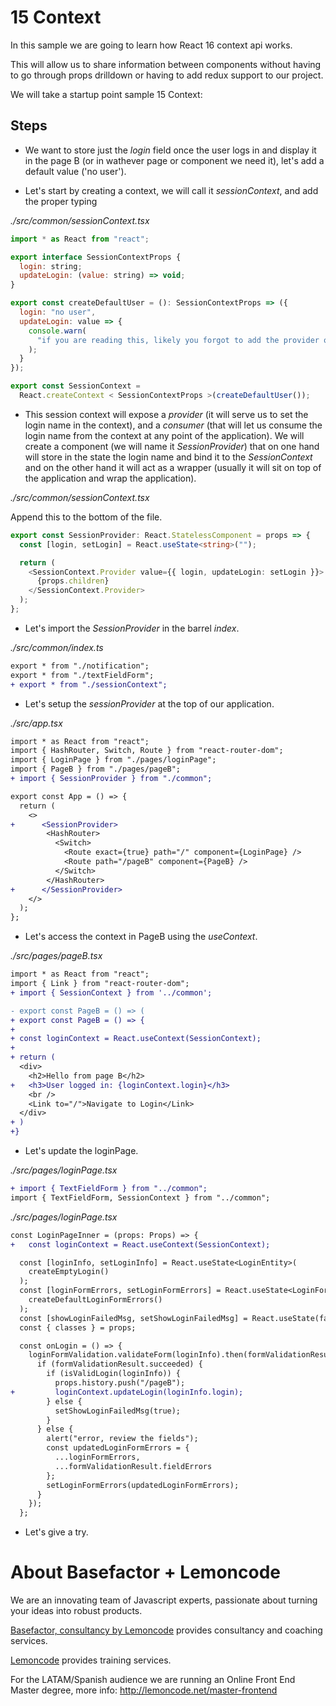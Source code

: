 # 15 Context

In this sample we are going to learn how React 16 context api works.

This will allow us to share information between components without having to go through props drilldown or having to add redux support to our project.

We will take a startup point sample 15 Context:

## Steps

- We want to store just the _login_ field once the user logs in and display it in the page B (or in wathever page or component we need it), let's add a default value ('no user').

- Let's start by creating a context, we will call it _sessionContext_, and add the proper typing

_./src/common/sessionContext.tsx_

```javascript
import * as React from "react";

export interface SessionContextProps {
  login: string;
  updateLogin: (value: string) => void;
}

export const createDefaultUser = (): SessionContextProps => ({
  login: "no user",
  updateLogin: value => {
    console.warn(
      "if you are reading this, likely you forgot to add the provider on top of your app"
    );
  }
});

export const SessionContext =
  React.createContext < SessionContextProps >(createDefaultUser());
```

- This session context will expose a _provider_ (it will serve us to set the login name in the context), and a _consumer_ (that will let us consume the login name from the context at any point of the application).
  We will create a component (we will name it _SessionProvider_) that on one hand will store in the state the login name and bind it to the _SessionContext_ and on the other hand it will act as a wrapper (usually it will sit on top of the application and wrap the application).

_./src/common/sessionContext.tsx_

Append this to the bottom of the file.

```typescript
export const SessionProvider: React.StatelessComponent = props => {
  const [login, setLogin] = React.useState<string>("");

  return (
    <SessionContext.Provider value={{ login, updateLogin: setLogin }}>
      {props.children}
    </SessionContext.Provider>
  );
};
```

- Let's import the _SessionProvider_ in the barrel _index_.

_./src/common/index.ts_

```diff
export * from "./notification";
export * from "./textFieldForm";
+ export * from "./sessionContext";
```

- Let's setup the _sessionProvider_ at the top of our application.

_./src/app.tsx_

```diff
import * as React from "react";
import { HashRouter, Switch, Route } from "react-router-dom";
import { LoginPage } from "./pages/loginPage";
import { PageB } from "./pages/pageB";
+ import { SessionProvider } from "./common";

export const App = () => {
  return (
    <>
+      <SessionProvider>
        <HashRouter>
          <Switch>
            <Route exact={true} path="/" component={LoginPage} />
            <Route path="/pageB" component={PageB} />
          </Switch>
        </HashRouter>
+      </SessionProvider>
    </>
  );
};

```

- Let's access the context in PageB using the _useContext_.

_./src/pages/pageB.tsx_

```diff
import * as React from "react";
import { Link } from "react-router-dom";
+ import { SessionContext } from '../common';

- export const PageB = () => (
+ export const PageB = () => {
+
+ const loginContext = React.useContext(SessionContext);
+
+ return (
  <div>
    <h2>Hello from page B</h2>
+   <h3>User logged in: {loginContext.login}</h3>
    <br />
    <Link to="/">Navigate to Login</Link>
  </div>
+ )
+}
```

- Let's update the loginPage.

_./src/pages/loginPage.tsx_

```diff
+ import { TextFieldForm } from "../common";
import { TextFieldForm, SessionContext } from "../common";

```

_./src/pages/loginPage.tsx_

```diff
const LoginPageInner = (props: Props) => {
+   const loginContext = React.useContext(SessionContext);

  const [loginInfo, setLoginInfo] = React.useState<LoginEntity>(
    createEmptyLogin()
  );
  const [loginFormErrors, setLoginFormErrors] = React.useState<LoginFormErrors>(
    createDefaultLoginFormErrors()
  );
  const [showLoginFailedMsg, setShowLoginFailedMsg] = React.useState(false);
  const { classes } = props;

  const onLogin = () => {
    loginFormValidation.validateForm(loginInfo).then(formValidationResult => {
      if (formValidationResult.succeeded) {
        if (isValidLogin(loginInfo)) {
          props.history.push("/pageB");
+         loginContext.updateLogin(loginInfo.login);
        } else {
          setShowLoginFailedMsg(true);
        }
      } else {
        alert("error, review the fields");
        const updatedLoginFormErrors = {
          ...loginFormErrors,
          ...formValidationResult.fieldErrors
        };
        setLoginFormErrors(updatedLoginFormErrors);
      }
    });
  };
```

- Let's give a try.

# About Basefactor + Lemoncode

We are an innovating team of Javascript experts, passionate about turning your ideas into robust products.

[Basefactor, consultancy by Lemoncode](http://www.basefactor.com) provides consultancy and coaching services.

[Lemoncode](http://lemoncode.net/services/en/#en-home) provides training services.

For the LATAM/Spanish audience we are running an Online Front End Master degree, more info: http://lemoncode.net/master-frontend
